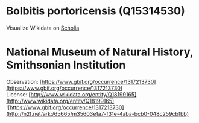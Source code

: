 
Bolbitis portoricensis (Q15314530)
==================================
  
Visualize Wikidata on [Scholia](https://scholia.toolforge.org/taxon/Q15314530)
# National Museum of Natural History, Smithsonian Institution
  
Observation: [https://www.gbif.org/occurrence/1317213730](https://www.gbif.org/occurrence/1317213730)  
License: [http://www.wikidata.org/entity/Q18199165](http://www.wikidata.org/entity/Q18199165)  
![https://www.gbif.org/occurrence/1317213730](http://n2t.net/ark:/65665/m35603e1a7-f31e-4aba-bcb0-048c259cbfbb)